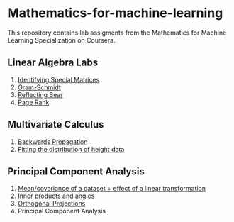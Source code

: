# Mathematics-for-machine-learning

This repository contains lab assigments from the Mathematics for Machine Learning Specialization on Coursera.   

## Linear Algebra Labs
1. [Identifying Special Matrices](https://github.com/krmullaney/Mathematics-for-machine-learning/blob/main/IdentifyingSpecialMatrices.ipynb)
2. [Gram-Schmidt](https://github.com/krmullaney/Mathematics-for-machine-learning/blob/main/GramSchmidtProcess.ipynb)
3. [Reflecting Bear](https://github.com/krmullaney/Mathematics-for-machine-learning/blob/main/ReflectingBear.ipynb)
4. [Page Rank](https://github.com/krmullaney/Mathematics-for-machine-learning/blob/main/PageRank.ipynb)

## Multivariate Calculus
1. [Backwards Propagation](https://github.com/krmullaney/Mathematics-for-machine-learning/blob/main/Backpropagation.ipynb)
2. [Fitting the distribution of height data](https://github.com/krmullaney/Mathematics-for-machine-learning/blob/main/Fitting%2Bthe%2Bdistribution%2Bof%2Bheights%2Bdata.ipynb)

## Principal Component Analysis 
1. [Mean/covariance of a dataset + effect of a linear transformation](https://github.com/krmullaney/Mathematics-for-machine-learning/blob/main/MeanCovariance.ipynb)
2. [Inner products and angles](https://github.com/krmullaney/Mathematics-for-machine-learning/blob/main/InnerProductsAndAngles.ipynb)
3. [Orthogonal Projections](https://github.com/krmullaney/Mathematics-for-machine-learning/blob/main/OrthogonalProjections.ipynb)  
4. Principal Component Analysis


